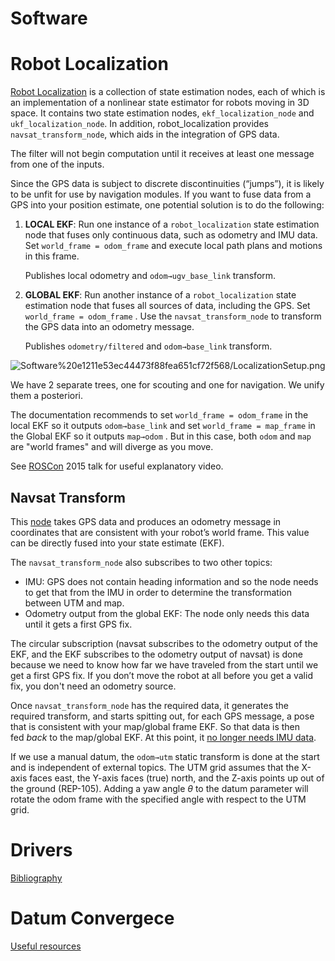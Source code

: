 # Software

# Robot Localization

[Robot Localization](http://docs.ros.org/en/noetic/api/robot_localization/html/index.html) is a collection of state estimation nodes, each of which is an implementation of a nonlinear state estimator for robots moving in 3D space. It contains two state estimation nodes, `ekf_localization_node` and `ukf_localization_node`. In addition, robot_localization provides `navsat_transform_node`, which aids in the integration of GPS data. 

The filter will not begin computation until it receives at least one message from one of the inputs.

Since the GPS data is subject to discrete discontinuities (“jumps”), it is likely to be unfit for use by navigation modules. If you want to fuse data from a GPS into your position estimate, one potential solution is to do the following:

1. **LOCAL EKF**: Run one instance of a `robot_localization` state estimation node that fuses only continuous data, such as odometry and IMU data. Set `world_frame = odom_frame` and execute local path plans and motions in this frame.

    Publishes local odometry and `odom→ugv_base_link` transform.

2. **GLOBAL EKF**: Run another instance of a `robot_localization` state estimation node that fuses all sources of data, including the GPS. Set  `world_frame = odom_frame` . Use the `navsat_transform_node` to transform the GPS data into an odometry message.

    Publishes `odometry/filtered` and `odom→base_link` transform. 

![Software%20e1211e53ec44473f88fea651cf72f568/LocalizationSetup.png](Software%20e1211e53ec44473f88fea651cf72f568/LocalizationSetup.png)

We have 2 separate trees, one for scouting and one for navigation. We unify them a posteriori.

The documentation recommends to set `world_frame = odom_frame` in the local EKF so it outputs `odom→base_link` and set `world_frame = map_frame` in the Global EKF so it outputs `map→odom` . But in this case, both `odom` and `map` are "world frames" and will diverge as you move.

See [ROSCon](https://vimeo.com/142624091) 2015 talk for useful explanatory video.

## Navsat Transform

This [node](http://docs.ros.org/en/noetic/api/robot_localization/html/navsat_transform_node.html) takes GPS data and produces an odometry message in coordinates that are consistent with your robot’s world frame. This value can be directly fused into your state estimate (EKF).

The `navsat_transform_node` also subscribes to two other topics: 

- IMU: GPS does not contain heading information and so the node needs to get that from the IMU in order to determine the transformation between UTM and map.
- Odometry output from the global EKF: The node only needs this data until it gets a first GPS fix.

The circular subscription (navsat subscribes to the odometry output of the EKF, and the EKF subscribes to the odometry output of navsat) is done because we need to know how far we have traveled from the start until we get a first GPS fix. If you don’t move the robot at all before you get a valid fix, you don't need an odometry source.

Once `navsat_transform_node` has the required data, it generates the required transform, and starts spitting out, for each GPS message, a pose that is consistent with your map/global frame EKF. So that data is then fed *back* to the map/global EKF. At this point, it [no longer needs IMU data](https://github.com/cra-ros-pkg/robot_localization/blob/a53709f364b6a88516632083387cb59c2bdd17bb/src/navsat_transform.cpp#L193).

If we use a manual datum, the `odom→utm` static transform is done at the start and is independent of external topics. The UTM grid assumes that the X-axis faces east, the Y-axis faces (true) north, and the Z-axis points up out of the ground (REP-105). Adding a yaw angle $\theta$ to the datum parameter will rotate the odom frame with the specified angle with respect to the UTM grid.

# Drivers

[Bibliography](https://www.notion.so/80de4e8282524447b4533cd088f59d10)

# Datum Convergece

[Useful resources](https://www.notion.so/f3636b096f4a4ec3bb97da6caf89d1b9)